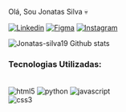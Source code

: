 Olá, Sou Jonatas Silva  💀


[![Linkedin](https://img.shields.io/badge/LinkedIn-0077B5?style=for-the-badge&logo=linkedin&logoColor=white)](https://www.linkedin.com/in/j%C3%B4natas-moreira-b27b0a148/)
[![Figma](https://img.shields.io/badge/Figma-F24E1E?style=for-the-badge&logo=figma&logoColor=white)](https://www.figma.com)
[![Instagram](https://img.shields.io/badge/Instagram-E4405F?style=for-the-badge&logo=instagram&logoColor=white)](https://instagram.com/jhomcostta?igshid=MzMyNGUyNmU2YQ==)

![Jonatas-silva19 Github stats](https://github-readme-stats.vercel.app/api?username=Jonatas-silva19&show_icons=true&theme=transparent)


### Tecnologias Utilizadas:

<div style="display: inline_block"><br/>
<img align="center" alt="html5" src="https://img.shields.io/badge/HTML5-E34F26?style=for-the-badge&logo=html5&logoColor=white">
<img align="center" alt="python" src="https://img.shields.io/badge/Python-14354C?style=for-the-badge&logo=python&logoColor=white">
<img align="center" alt="javascript" src="https://img.shields.io/badge/JavaScript-323330?style=for-the-badge&logo=javascript&logoColor=F7DF1E">
<br/><img align="center" alt="css3" src="https://img.shields.io/badge/CSS3-1572B6?style=for-the-badge&logo=css3&logoColor=white">
